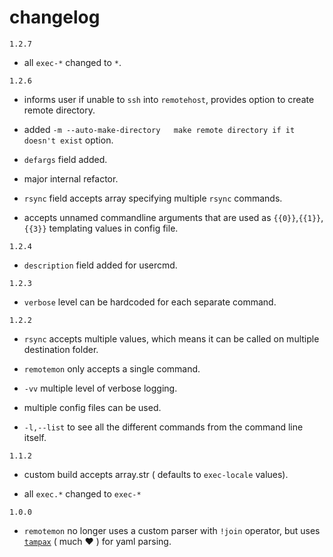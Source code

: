 # changelog

`1.2.7`

- all `exec-*` changed to `*`.

`1.2.6`

- informs user if unable to `ssh` into `remotehost`, provides option to create remote directory.

- added `-m --auto-make-directory   make remote directory if it doesn't exist` option.

- `defargs` field added.

- major internal refactor.

- `rsync` field accepts array specifying multiple `rsync` commands.

- accepts unnamed commandline arguments that are used as `{{0}}`,`{{1}}`,`{{3}}` templating values in config file.

`1.2.4`

- `description` field added for usercmd.

`1.2.3`

- `verbose` level can be hardcoded for each separate command.

`1.2.2`

- `rsync` accepts multiple values, which means it can be called on multiple destination folder.

- `remotemon` only accepts a single command.

- `-vv` multiple level of verbose logging.

- multiple config files can be used.

- `-l,--list` to see all the different commands from the command line itself.

`1.1.2`

- custom build accepts array.str ( defaults to `exec-locale` values).

- all `exec.*` changed to `exec-*`

`1.0.0`

- `remotemon` no longer uses a custom parser with `!join` operator, but uses [`tampax`](https://github.com/arthurlacoste/tampa/) ( much ♥️ ) for yaml parsing.
